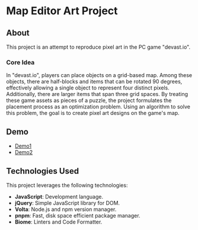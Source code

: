 # Map Editor Art Project

## About

This project is an attempt to reproduce pixel art in the PC game "devast.io".

### Core Idea

In "devast.io", players can place objects on a grid-based map.
Among these objects, there are half-blocks and items that can be rotated 90 degrees,
effectively allowing a single object to represent four distinct pixels.
Additionally, there are larger items that span three grid spaces.
By treating these game assets as pieces of a puzzle, the project formulates the placement process as an optimization problem.
Using an algorithm to solve this problem, the goal is to create pixel art designs on the game's map.

## Demo

- [Demo1](https://super-mari-o.github.io/map-editor-art/demo1/)
- [Demo2](https://super-mari-o.github.io/map-editor-art/demo2/)

## Technologies Used

This project leverages the following technologies:

- **JavaScript**: Development language.
- **jQuery**: Simple JavaScript library for DOM.
- **Volta**: Node.js and npm version manager.
- **pnpm**: Fast, disk space efficient package manager.
- **Biome**: Linters and Code Formatter.